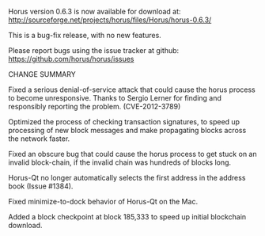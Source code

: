Horus version 0.6.3 is now available for download at:
  http://sourceforge.net/projects/horus/files/Horus/horus-0.6.3/

This is a bug-fix release, with no new features.

Please report bugs using the issue tracker at github:
  https://github.com/horus/horus/issues

CHANGE SUMMARY

Fixed a serious denial-of-service attack that could cause the
horus process to become unresponsive. Thanks to Sergio Lerner
for finding and responsibly reporting the problem. (CVE-2012-3789)

Optimized the process of checking transaction signatures, to
speed up processing of new block messages and make propagating
blocks across the network faster.

Fixed an obscure bug that could cause the horus process to get
stuck on an invalid block-chain, if the invalid chain was
hundreds of blocks long.

Horus-Qt no longer automatically selects the first address
in the address book (Issue #1384).

Fixed minimize-to-dock behavior of Horus-Qt on the Mac.

Added a block checkpoint at block 185,333 to speed up initial
blockchain download.

